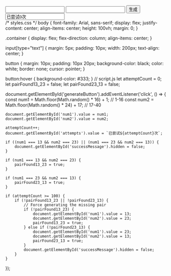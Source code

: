 <!DOCTYPE html>
<html lang="en">
<head>
    <meta charset="UTF-8">
    <meta name="viewport" content="width=device-width, initial-scale=1.0">
    <title>Random Number Generator</title>
    <link rel="stylesheet" href="styles.css">
</head>
<body>
    <div class="container">
        <input type="text" id="num1" readonly>
        <input type="text" id="num2" readonly>
        <button id="generateButton">生成</button>
        <input type="text" id="attempts" readonly value="已尝试0次">
        <input type="text" id="successMessage" readonly hidden value="成功">
    </div>
    <script src="script.js"></script>
</body>
</html>
/* styles.css */
body {
    font-family: Arial, sans-serif;
    display: flex;
    justify-content: center;
    align-items: center;
    height: 100vh;
    margin: 0;
}

.container {
    display: flex;
    flex-direction: column;
    align-items: center;
}

input[type="text"] {
    margin: 5px;
    padding: 10px;
    width: 200px;
    text-align: center;
}

button {
    margin: 10px;
    padding: 10px 20px;
    background-color: black;
    color: white;
    border: none;
    cursor: pointer;
}

button:hover {
    background-color: #333;
}
// script.js
let attemptCount = 0;
let pairFound13_23 = false;
let pairFound23_13 = false;

document.getElementById('generateButton').addEventListener('click', () => {
    const num1 = Math.floor(Math.random() * 16) + 1; // 1-16
    const num2 = Math.floor(Math.random() * 24) + 17; // 17-40

    document.getElementById('num1').value = num1;
    document.getElementById('num2').value = num2;

    attemptCount++;
    document.getElementById('attempts').value = `已尝试${attemptCount}次`;

    if ((num1 === 13 && num2 === 23) || (num1 === 23 && num2 === 13)) {
        document.getElementById('successMessage').hidden = false;
    }

    if (num1 === 13 && num2 === 23) {
        pairFound13_23 = true;
    }

    if (num1 === 23 && num2 === 13) {
        pairFound23_13 = true;
    }

    if (attemptCount >= 100) {
        if (!pairFound13_23 || !pairFound23_13) {
            // Force generating the missing pair
            if (!pairFound13_23) {
                document.getElementById('num1').value = 13;
                document.getElementById('num2').value = 23;
                pairFound13_23 = true;
            } else if (!pairFound23_13) {
                document.getElementById('num1').value = 23;
                document.getElementById('num2').value = 13;
                pairFound23_13 = true;
            }
            document.getElementById('successMessage').hidden = false;
        }
    }
});
